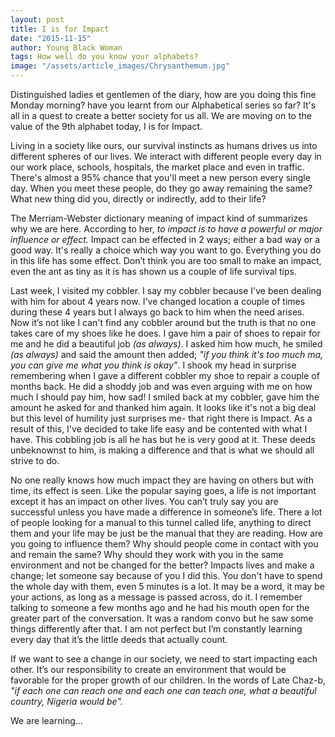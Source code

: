 ```yaml
---
layout: post
title: I is for Impact
date: "2015-11-15"
author: Young Black Woman
tags: How well do you know your alphabets?
image: "/assets/article_images/Chrysanthemum.jpg"
---
```


Distinguished ladies et gentlemen of the diary, how are you doing this fine Monday morning? have you learnt from our Alphabetical series so far? It's all in a quest to create a better society for us all. We are moving on to the value of the 9th alphabet today, I is for Impact.

Living in a society like ours, our survival instincts as humans drives us into different spheres of our lives. We interact with different people every day in our work place, schools, hospitals, the market place and even in traffic. There's almost a 95% chance that you'll meet a new person every single day. When you meet these people, do they go away remaining the same? What new thing did you, directly or indirectly, add to their life?

The Merriam-Webster dictionary meaning of impact kind of summarizes why we are here. According to her, *to impact is to have a powerful or major influence or effect.* Impact can be effected in 2 ways; either a bad way or a good way. It's really a choice which way you want to go. Everything you do in this life has some effect. Don’t think you are too small to make an impact, even the ant as tiny as it is has shown us a couple of life survival tips.

Last week, I visited my cobbler. I say my cobbler because I've been dealing with him for about 4 years now. I've changed location a couple of times during these 4 years but I always go back to him when the need arises. Now it’s not like I can't find any cobbler around but the truth is that no one takes care of my shoes like he does. I gave him a pair of shoes to repair for me and he did a beautiful job *(as always)*. I asked him how much, he smiled *(as always)* and said the amount then added; *"if you think it's too much ma, you can give me what you think is okay"*. I shook my head in surprise remembering when I gave a different cobbler my shoe to repair a couple of months back. He did a shoddy job and was even arguing with me on how much I should pay him,  how sad! I smiled back at my cobbler, gave him the amount he asked for and thanked him again. It looks like it's not a big deal but this level of humility just surprises me- that right there is Impact. As a result of this, I've decided to take life easy and be contented with what I have. This cobbling job is all he has but he is very good at it. These deeds unbeknownst to him, is making a difference and that is what we should all strive to do.

No one really knows how much impact they are having on others but with time, its effect is seen. Like the popular saying goes, a life is not important except it has an impact on other lives. You can’t truly say you are successful unless you have made a difference in someone’s life. There a lot of people looking for a manual to this tunnel called life, anything to direct them and your life may be just be the manual that they are reading. How are you going to influence them? Why should people come in contact with you and remain the same? Why should they work with you in the same environment and not be changed for the better? Impacts lives and make a change; let someone say because of you I did this. You don't have to spend the whole day with them, even 5 minutes is a lot. It may be a word, it may be your actions, as long as a message is passed across, do it. I remember talking to someone a few months ago and he had his mouth open for the greater part of the conversation. It was a random convo but he saw some things differently after that. I am not perfect but I’m constantly learning every day that it’s the little deeds that actually count.

If we want to see a change in our society, we need to start impacting each other. It’s our responsibility to create an environment that would be favorable for the proper growth of our children. In the words of Late Chaz-b, *"if each one can reach one and each one can teach one, what a beautiful country, Nigeria would be".* 

We are learning...
